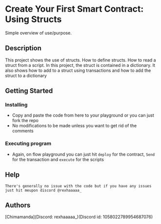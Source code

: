 # Create Your First Smart Contract: Using Structs

Simple overview of use/purpose.

## Description

This project shows the use of structs. How to define structs. How to read a struct from a script. In this project, the struct is contained in a dictionary. It also shows how to add to a struct using transactions and how to add the struct to a dictionary

## Getting Started

### Installing

* Copy and paste the code from here to your playground or you can just fork the repo
* No modifications to be made unless you want to get rid of the comments

### Executing program

* Again, on flow playground you can just hit `deploy` for the contract, `Send` for the transaction and `execute` for the scripts


## Help

```
There's generally no issue with the code but if you have any issues just hit meupon discord @rexhaaaaa_
```

## Authors

[Chimamanda](Discord: rexhaaaaa_)(Discord id: 1058022789954687076)
